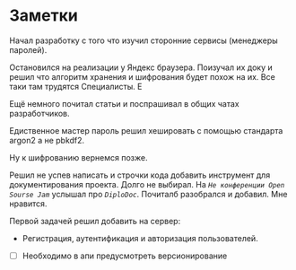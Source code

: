 # Заметки

Начал разработку с того что изучил сторонние сервисы (менеджеры паролей). 

Остановился на реализации у Яндекс браузера. Поизучал их доку и решил что алгоритм хранения и шифрования будет похож на их. 
Все таки там трудятся Специалисты. Е

Ещё немного почитал статьи и поспрашивал в общих чатах разработчиков.

Едиственное мастер пароль решил хешировать с помощью стандарта argon2 а не pbkdf2. 

Ну к шифрованию вернемся позже. 

Решил не успев написать и строчки кода добавить инструмент для документирования проекта. 
Долго не выбирал. 
На *```Не конференции Open Sourse Jam```* услышал про *```DiploDoc```*. Почиталб разобрался и добавил. Мне нравится.

Первой задачей решил добавить на сервер:
-  Регистрация, аутентификация и авторизация пользователей.

- [ ] Необходимо в апи предусмотреть версионирование
